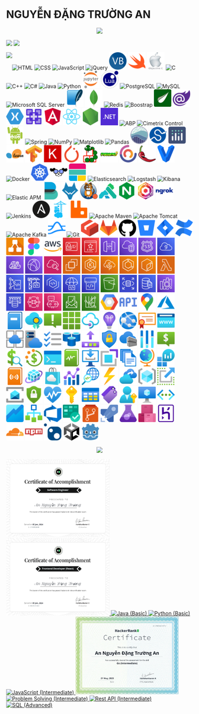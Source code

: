 # NGUYỄN ĐẶNG TRƯỜNG AN
<p align='center'>
<!-- <img src='https://github-profile-trophy.vercel.app/?username=tynab&theme=dracula&column=6'> -->
<img src='https://hacked-github-stat-trophies.vercel.app/?username=tynab&theme=dracula&column=11'>
</p>

<p align=left>
<!-- <img algin='left' width='49%' src='https://github-readme-stats.vercel.app/api?username=tynab&count_private=true&show_icons=true&theme=dracula' /> -->
<img algin='left' width='49.7%' src='https://readme-stats-fabio-vicente.vercel.app/api?username=tynab&count_private=true&show_icons=true&theme=dracula' />
<img algin='right' width='49.7%' src='https://github-readme-streak-stats.herokuapp.com/?user=tynab&theme=dracula' />
</p>

<!-- <img align='left' src='https://github-readme-stats.vercel.app/api/top-langs/?username=tynab&theme=dracula&langs_count=10' /> -->
<img align='left' src='https://github-readme-stats-git-masterrstaa-rickstaa.vercel.app/api/top-langs/?username=tynab&theme=dracula&langs_count=20' />
<!-- <img align='left' src='https://github-readme-stats-sigma-five.vercel.app/api/top-langs/?username=tynab&theme=dracula' /> -->

<p algin='right'>
    <img src='pic/HTML.png' width='47' title='HTML'>
    <img src='pic/CSS.png' width='47' title='CSS'>
    <img src='pic/JS.png' width='47' title='JavaScript'>
    <img src='pic/jQuery.png' width='47' title='jQuery'>
    <img src='pic/VB.png' width='47' title='Visual Basic'>
    <img src='pic/Swift.png' width='47' title='Swift'>
    <img src='pic/ObjectiveC.png' width='47' title='Objective-C'>
    <img src='pic/C.png' width='47' title='C'>
    <img src='pic/CPP.png' width='47' title='C++'>
    <img src='pic/CS.png' width='47' title='C#'>
    <img src='pic/Java.png' width='47' title='Java'>
    <img src='pic/Python.png' width='47' title='Python'>
    <img src='pic/JupyterNotebook.png' width='47' title='Jupyter Notebook'>
    <img src='pic/Lua.png' width='47' title='Lua'>
    <img src='pic/Postgre.png' width='47' title='PostgreSQL'>
    <img src='pic/MySQL.png' width='47' title='MySQL'>
    <img src='pic/MSSS.png' width='47' title='Microsoft SQL Server'>
    <img src='pic/SqLite.png' width='47' title='SQLite'>
    <img src='pic/MongoDb.png' width='47' title='MongoDB'>
    <img src='pic/Redis.png' width='47' title='Redis'>
    <img src='pic/Boostrap.png' width='47' title='Boostrap'>
    <img src='pic/Thymeleaf.png' width='47' title='Thymeleaf'>
    <img src='pic/Blazor.png' width='47' title='Blazor'>
    <img src='pic/Xamarin.png' width='47' title='Xamarin'>
    <img src='pic/MAUI.png' width='47' title='MAUI'>
    <img src='pic/Angular.png' width='47' title='Angular'>
    <img src='pic/React.png' width='47' title='React'>
    <img src='pic/Nodejs.png' width='47' title='Node.js'>
    <img src='pic/dotNet.png' width='47' title='.NET'>
    <img src='pic/ABP.png' width='47' title='ABP'>
    <img src='pic/CCF.png' width='47' title='Cimetrix Control'>
    <img src='pic/Android.png' width='47' title='Android SDK'>
    <img src='pic/Spring.png' width='47' title='Spring'>
    <img src='pic/NumPy.png' width='47' title='NumPy'>
    <img src='pic/Matplotlib.png' width='47' title='Matplotlib'>
    <img src='pic/Pandas.png' width='47' title='Pandas'>
    <img src='pic/seaborn.png' width='47' title='seaborn'>
    <img src='pic/SciPy.png' width='47' title='SciPy'>
    <img src='pic/Plotly.png' width='47' title='Plotly'>
    <img src='pic/sklearn.png' width='47' title='scikit-learn'>
    <img src='pic/TensorFlow.png' width='47' title='TensorFlow'>
    <img src='pic/Keras.png' width='47' title='Keras'>
    <img src='pic/PyTorch.png' width='47' title='PyTorch'>
    <img src='pic/Pymunk.png' width='47' title='Pymunk'>
    <img src='pic/Pygame.png' width='47' title='Pygame'>
    <img src='pic/CAP.png' width='47' title='DotNetCore.CAP'>
    <img src='pic/Lombok.png' width='47' title='Lombok'>
    <img src='pic/Vagrant.png' width='47' title='Vagrant'>
    <img src='pic/Docker.png' width='47' title='Docker'>
    <img src='pic/K8s.png' width='47' title='Kubernetes'>
    <img src='pic/K9s.png' width='47' title='K9s'>
    <img src='pic/Elastic.png' width='47' title='Elastic Stack'>
    <img src='pic/Elasticsearch.png' width='47' title='Elasticsearch'>
    <img src='pic/Logstash.png' width='47' title='Logstash'>
    <img src='pic/Kibana.png' width='47' title='Kibana'>
    <img src='pic/APM.png' width='47' title='Elastic APM'>
    <img src='pic/Beats.png' width='47' title='Elastic Beats'>
    <img src='pic/Wazuh.png' width='47' title='Wazuh'>
    <img src='pic/Calico.png' width='47' title='Project Calico'>
    <img src='pic/Kong.png' width='47' title='Kong Gateway'>
    <img src='pic/NGINX.png' width='47' title='NGINX'>
    <img src='pic/NGINXProxyManager.png' width='47' title='NGINX Proxy Manager'>
    <img src='pic/ngrok.png' width='47' title='ngrok'>
    <img src='pic/Jenkins.png' width='47' title='Jenkins'>
    <img src='pic/Ansible.png' width='47' title='Ansible'>
    <img src='pic/Portainer.png' width='47' title='Portainer'>
    <img src='pic/RabbitMq.png' width='47' title='RabbitMQ'>
    <img src='pic/Maven.png' width='47' title='Apache Maven'>
    <img src='pic/Tomcat.png' width='47' title='Apache Tomcat'>
    <img src='pic/Kafka.png' width='47' title='Apache Kafka'>
    <img src='pic/Pulsar.png' width='47' title='Apache Pulsar'>
    <img src='pic/Git.png' width='47' title='Git'>
    <img src='pic/LFS.png' width='47' title='Git LFS'>
    <img src='pic/GitLab.png' width='47' title='GitLab'>
    <img src='pic/GitHub.png' width='47' title='GitHub'>
    <img src='pic/Bitbucket.png' width='47' title='Bitbucket'>
    <img src='pic/JiraSoftware.png' width='47' title='Jira Software'>
    <img src='pic/Confluence.png' width='47' title='Confluence'>
    <img src='pic/drawio.png' width='47' title='draw.io'>
    <img src='pic/Figma.png' width='47' title='Figma'>
    <img src='pic/AWS.png' width='47' title='AWS'>
    <img src='pic/IAM.png' width='47' title='AWS IAM'>
    <img src='pic/CertificateManager.png' width='47' title='AWS Certificate Manager'>
    <img src='pic/ApiGateway.png' width='47' title='AWS API Gateway'>
    <img src='pic/VPC.png' width='47' title='AWS VPC'>
    <img src='pic/Route53.png' width='47' title='AWS Route 53'>
    <img src='pic/Cloud9.png' width='47' title='AWS Cloud 9'>
    <img src='pic/CloudMap.png' width='47' title='AWS Cloud Map'>
    <img src='pic/CloudFront.png' width='47' title='AWS CloudFront'>
    <img src='pic/CloudWatch.png' width='47' title='AWS CloudWatch'>
    <img src='pic/EC2.png' width='47' title='AWS EC2'>
    <img src='pic/EKS.png' width='47' title='AWS Elastic Kubernetes Service'>
    <img src='pic/ElasticBeanstalk.png' width='47' title='AWS Elastic Beanstalk'>
    <img src='pic/ECS.png' width='47' title='AWS Elastic Container Service'>
    <img src='pic/ECR.png' width='47' title='AWS Elastic Container Registry'>
    <img src='pic/Lambda.png' width='47' title='AWS Lambda'>
    <img src='pic/CodeCommit.png' width='47' title='AWS CodeCommit'>
    <img src='pic/CodeBuild.png' width='47' title='AWS CodeBuild'>
    <img src='pic/CodeArtifact.png' width='47' title='AWS CodeArtifact'>
    <img src='pic/CodeDeploy.png' width='47' title='AWS CodeDeploy'>
    <img src='pic/CodePipeline.png' width='47' title='AWS CodePipeline'>
    <img src='pic/S3.png' width='47' title='AWS S3'>
    <img src='pic/RDS.png' width='47' title='AWS RDS'>
    <img src='pic/AmazonDocumentDB.png' width='47' title='Amazon DocumentDB'>
    <img src='pic/AmazonOpenSearchService.png' width='47' title='Amazon OpenSearch Service'>
    <img src='pic/ElastiCache.png' width='47' title='AWS ElastiCache'>
    <img src='pic/AmazonMQ.png' width='47' title='Amazon MQ'>
    <img src='pic/Chatbot.png' width='47' title='AWS Chatbot'>
    <img src='pic/Billing.png' width='47' title='AWS Billing'>
    <img src='pic/AWSCostManagement.png' width='47' title='AWS Cost Management'>
    <img src='pic/Google.png' width='47' title='Google Cloud Platform'>
    <img src='pic/API.png' width='47' title='Google API'>
    <img src='pic/Map.png' width='47' title='Google Map Platform'>
    <img src='pic/Azure.png' width='47' title='Azure'>
    <img src='pic/ActivityLog.png' width='47' title='Azure Activity Log'>
    <img src='pic/Advisor.png' width='47' title='Azure Advisor'>
    <img src='pic/Alerts.png' width='47' title='Azure Alerts'>
    <img src='pic/AllResources.png' width='47' title='Azure All Resources'>
    <img src='pic/APIManagementServices.png' width='47' title='Azure API Management Services'>
    <img src='pic/ApplicationInsights.png' width='47' title='Azure Application Insights'>
    <img src='pic/AzureAppService.png' width='47' title='Azure App Service'>
    <img src='pic/AppServiceCertificates.png' width='47' title='Azure App Service Certificates'>
    <img src='pic/AppServiceDomains.png' width='47' title='Azure App Service Domains'>
    <img src='pic/AppServiceEnvironments.png' width='47' title='Azure App Service Environments'>
    <img src='pic/AppServicePlans.png' width='47' title='Azure App Service Plans'>
    <img src='pic/Backlog.png' width='47' title='Azure Backlog'>
    <img src='pic/RedisAzure.png' width='47' title='Azure Cache for Redis'>
    <img src='pic/Commit.png' width='47' title='Azure Commit'>
    <img src='pic/ConditionalAccess.png' width='47' title='Azure Conditional Access'>
    <img src='pic/ContainerRegistries.png' width='47' title='Azure Container Registries'>
    <img src='pic/Controls.png' width='47' title='Azure Controls'>
    <img src='pic/CostAlerts.png' width='47' title='Azure Cost Alerts'>
    <img src='pic/CostAnalysis.png' width='47' title='Azure Cost Analysis'>
    <img src='pic/CostBudgets.png' width='47' title='Azure Cost Budgets'>
    <img src='pic/DevConsole.png' width='47' title='Azure Dev Console'>
    <img src='pic/DiagnosticsSettings.png' width='47' title='Azure Diagnostics Settings'>
    <img src='pic/Download.png' width='47' title='Azure Download'>
    <img src='pic/Extensions.png' width='47' title='Azure Extensions'>
    <img src='pic/Files.png' width='47' title='Azure Files'>
    <img src='pic/Globe.png' width='47' title='Azure Globe'>
    <img src='pic/LogAnalyticsWorkspaces.png' width='47' title='Azure Log Analytics Workspaces'>
    <img src='pic/LogStreaming.png' width='47' title='Azure Log Streaming'>
    <img src='pic/ManagedApplicationsCenter.png' width='47' title='Azure Managed Applications Center'>
    <img src='pic/Marketplace.png' width='47' title='Azure Marketplace'>
    <img src='pic/Metrics.png' width='47' title='Azure Metrics'>
    <img src='pic/NetworkWatcher.png' width='47' title='Azure Network Watcher'>
    <img src='pic/Power.png' width='47' title='Azure Power'>
    <img src='pic/RecoveryServicesVaults.png' width='47' title='Azure Recovery Services Vaults'>
    <img src='pic/ResourceGroups.png' width='47' title='Azure Resource Groups'>
    <img src='pic/Scale.png' width='47' title='Azure Scale'>
    <img src='pic/ServiceBus.png' width='47' title='Azure Service Bus'>
    <img src='pic/SecurityCenter.png' width='47' title='Azure Security Center'>
    <img src='pic/ServiceHealth.png' width='47' title='Azure Service Health'>
    <img src='pic/Subscriptions.png' width='47' title='Azure Subscriptions'>
    <img src='pic/Table.png' width='47' title='Azure Table'>
    <img src='pic/Tags.png' width='47' title='Azure Tags'>
    <img src='pic/UserSubscriptions.png' width='47' title='Azure User Subscriptions'>
    <img src='pic/VirtualMachine.png' width='47' title='Azure Virtual Machine'>
    <img src='pic/VirtualNetworks.png' width='47' title='Azure Virtual Networks'>
    <img src='pic/AzureWorkbooks.png' width='47' title='Azure Workbooks'>
    <img src='pic/Workflow.png' width='47' title='Azure Workflow'>
    <img src='pic/AzureDevops.png' width='47' title='Azure Devops'>
    <img src='pic/AzureBoards.png' width='47' title='Azure Boards'>
    <img src='pic/AzureRepos.png' width='47' title='Azure Repos'>
    <img src='pic/AzurePipelines.png' width='47' title='Azure Pipelines'>
    <img src='pic/AzureTestPlans.png' width='47' title='Azure Test Plans'>
    <img src='pic/AzureArtifacts.png' width='47' title='Azure Artifacts'>
    <img src='pic/Heroku.png' width='47' title='Heroku'>
    <img src='pic/Cloudflare.png' width='47' title='Cloudflare'>
    <img src='pic/npm.png' width='47' title='npm'>
    <img src='pic/NuGet.png' width='47' title='NuGet'>
    <img src='pic/Unity.png' width='47' title='Unity'>
    <img src='pic/Godot.png' width='47' title='Godot'>
</p>

<p align='center'>
<img src='https://github-widgetbox.vercel.app/api/profile?username=tynab&data=followers,repositories,stars,commits'>
</p>

<div>
<a href='https://www.hackerrank.com/certificates/21f4d932e858'>
    <img src='certificate/SE.png' width='279' title='Software Engineer'>
</a>
<a href='https://www.hackerrank.com/certificates/4ad345e70e8d'>
    <img src='certificate/FE.png' width='279' title='Frontend Developer (React)'>
</a>
<a href='https://www.hackerrank.com/certificates/18b8b69e9e0f'>
    <img src='certificate/Java1.png' width='279' title='Java (Basic)'>
</a>
<a href='https://www.hackerrank.com/certificates/923b39aff6b7'>
    <img src='certificate/Python1.png' width='279' title='Python (Basic)'>
</a>
<a href='https://www.hackerrank.com/certificates/9136c4f105da'>
    <img src='certificate/JavaScript2.png' width='279' title='JavaScript (Intermediate)'>
</a>
<a href='https://www.hackerrank.com/certificates/fe8553df0712'>
    <img src='certificate/Go2.png' width='279' title='Go (Intermediate)'>
</a>
<a href='https://www.hackerrank.com/certificates/afa149d488a2'>
    <img src='certificate/Problem2.png' width='279' title='Problem Solving (Intermediate)'>
</a>
<a href='https://www.hackerrank.com/certificates/51c373908367'>
    <img src='certificate/Rest2.png' width='279' title='Rest API (Intermediate)'>
</a>
<a href='https://www.hackerrank.com/certificates/9c262c7c1e37'>
    <img src='certificate/SQL3.png' width='279' title='SQL (Advanced)'>
</a>
</div>